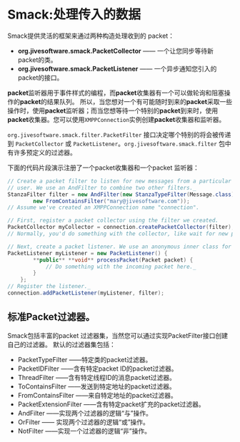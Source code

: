 # Smack:处理传入的数据
Smack提供灵活的框架来通过两种构造处理收到的 packet：

* **org.jivesoftware.smack.PacketCollector** —— 一个让您同步等待新packet的类。
* **org.jivesoftware.smack.PacketListener** —— 一个异步通知您引入的packet的接口。
 
**packet**监听器用于事件样式的编程，而**packet**收集器有一个可以做轮询和阻塞操作的**packet**的结果队列。 所以，当您想对一个有可能随时到来的**packet**采取一些操作时，使用**packet**监听器；而当您想等待一个特别的**packet**到来时，使用**packet**收集器。您可以使用```XMPPConnection```实例创建**packet**收集器和监听器。

```org.jivesoftware.smack.filter.PacketFilter``` 接口决定哪个特别的将会被传递到 ```PacketCollector``` 或 ```PacketListener```。```org.jivesoftware.smack.filter``` 包中有许多预定义的过滤器。

下面的代码片段演示注册了一个packet收集器和一个packet 监听器：
```java
// Create a packet filter to listen for new messages from a particular
// user. We use an AndFilter to combine two other filters._
StanzaFilter filter = new AndFilter(new StanzaTypeFilter(Message.class),
		new FromContainsFilter("mary@jivesoftware.com"));
// Assume we've created an XMPPConnection name "connection".

// First, register a packet collector using the filter we created.
PacketCollector myCollector = connection.createPacketCollector(filter);
// Normally, you'd do something with the collector, like wait for new packets.

// Next, create a packet listener. We use an anonymous inner class for brevity.
PacketListener myListener = new PacketListener() {
		**public** **void** processPacket(Packet packet) {
			// Do something with the incoming packet here._
		}
	};
// Register the listener._
connection.addPacketListener(myListener, filter);

```

## 标准Packet过滤器。

Smack包括丰富的packet 过滤器集，当然您可以通过实现PacketFilter接口创建自己的过滤器。 默认的过滤器集包括：
* PacketTypeFilter ——特定类的packet过滤器。
* PacketIDFilter ——含有特定packet ID的packet过滤器。
* ThreadFilter ——含有特定线程ID的消息packet过滤器。
* ToContainsFilter ——发送到特定地址的packet过滤器。
* FromContainsFilter ——来自特定地址的packet过滤器。
* PacketExtensionFilter ——含有特定packet扩充的packet过滤器。
* AndFilter ——实现两个过滤器的逻辑“与”操作。
* OrFilter —— 实现两个过滤器的逻辑“或”操作。
* NotFilter ——实现一个过滤器的逻辑“非”操作。